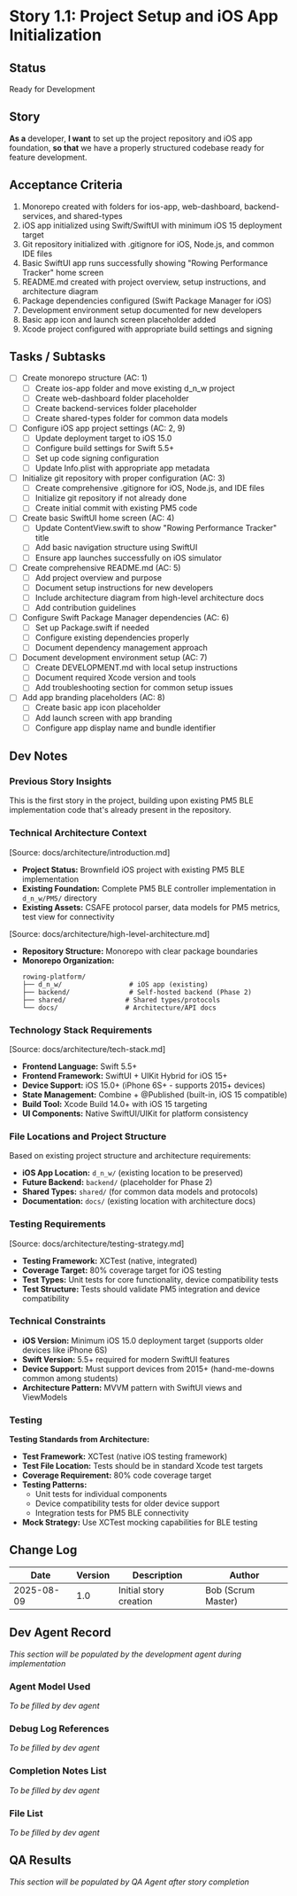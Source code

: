 # Story 1.1: Project Setup and iOS App Initialization

## Status
Ready for Development

## Story
**As a** developer,
**I want** to set up the project repository and iOS app foundation,
**so that** we have a properly structured codebase ready for feature development.

## Acceptance Criteria
1. Monorepo created with folders for ios-app, web-dashboard, backend-services, and shared-types
2. iOS app initialized using Swift/SwiftUI with minimum iOS 15 deployment target
3. Git repository initialized with .gitignore for iOS, Node.js, and common IDE files
4. Basic SwiftUI app runs successfully showing "Rowing Performance Tracker" home screen
5. README.md created with project overview, setup instructions, and architecture diagram
6. Package dependencies configured (Swift Package Manager for iOS)
7. Development environment setup documented for new developers
8. Basic app icon and launch screen placeholder added
9. Xcode project configured with appropriate build settings and signing

## Tasks / Subtasks
- [ ] Create monorepo structure (AC: 1)
  - [ ] Create ios-app folder and move existing d_n_w project
  - [ ] Create web-dashboard folder placeholder
  - [ ] Create backend-services folder placeholder
  - [ ] Create shared-types folder for common data models
- [ ] Configure iOS app project settings (AC: 2, 9)
  - [ ] Update deployment target to iOS 15.0
  - [ ] Configure build settings for Swift 5.5+
  - [ ] Set up code signing configuration
  - [ ] Update Info.plist with appropriate app metadata
- [ ] Initialize git repository with proper configuration (AC: 3)
  - [ ] Create comprehensive .gitignore for iOS, Node.js, and IDE files
  - [ ] Initialize git repository if not already done
  - [ ] Create initial commit with existing PM5 code
- [ ] Create basic SwiftUI home screen (AC: 4)
  - [ ] Update ContentView.swift to show "Rowing Performance Tracker" title
  - [ ] Add basic navigation structure using SwiftUI
  - [ ] Ensure app launches successfully on iOS simulator
- [ ] Create comprehensive README.md (AC: 5)
  - [ ] Add project overview and purpose
  - [ ] Document setup instructions for new developers
  - [ ] Include architecture diagram from high-level architecture docs
  - [ ] Add contribution guidelines
- [ ] Configure Swift Package Manager dependencies (AC: 6)
  - [ ] Set up Package.swift if needed
  - [ ] Configure existing dependencies properly
  - [ ] Document dependency management approach
- [ ] Document development environment setup (AC: 7)
  - [ ] Create DEVELOPMENT.md with local setup instructions
  - [ ] Document required Xcode version and tools
  - [ ] Add troubleshooting section for common setup issues
- [ ] Add app branding placeholders (AC: 8)
  - [ ] Create basic app icon placeholder
  - [ ] Add launch screen with app branding
  - [ ] Configure app display name and bundle identifier

## Dev Notes

### Previous Story Insights
This is the first story in the project, building upon existing PM5 BLE implementation code that's already present in the repository.

### Technical Architecture Context
[Source: docs/architecture/introduction.md]
- **Project Status:** Brownfield iOS project with existing PM5 BLE implementation
- **Existing Foundation:** Complete PM5 BLE controller implementation in `d_n_w/PM5/` directory
- **Existing Assets:** CSAFE protocol parser, data models for PM5 metrics, test view for connectivity

[Source: docs/architecture/high-level-architecture.md]
- **Repository Structure:** Monorepo with clear package boundaries
- **Monorepo Organization:**
  ```
  rowing-platform/
  ├── d_n_w/                 # iOS app (existing)
  ├── backend/               # Self-hosted backend (Phase 2)
  ├── shared/               # Shared types/protocols
  └── docs/                 # Architecture/API docs
  ```

### Technology Stack Requirements
[Source: docs/architecture/tech-stack.md]
- **Frontend Language:** Swift 5.5+
- **Frontend Framework:** SwiftUI + UIKit Hybrid for iOS 15+
- **Device Support:** iOS 15.0+ (iPhone 6S+ - supports 2015+ devices)
- **State Management:** Combine + @Published (built-in, iOS 15 compatible)
- **Build Tool:** Xcode Build 14.0+ with iOS 15 targeting
- **UI Components:** Native SwiftUI/UIKit for platform consistency

### File Locations and Project Structure
Based on existing project structure and architecture requirements:
- **iOS App Location:** `d_n_w/` (existing location to be preserved)
- **Future Backend:** `backend/` (placeholder for Phase 2)
- **Shared Types:** `shared/` (for common data models and protocols)
- **Documentation:** `docs/` (existing location with architecture docs)

### Testing Requirements
[Source: docs/architecture/testing-strategy.md]
- **Testing Framework:** XCTest (native, integrated)
- **Coverage Target:** 80% coverage target for iOS testing
- **Test Types:** Unit tests for core functionality, device compatibility tests
- **Test Structure:** Tests should validate PM5 integration and device compatibility

### Technical Constraints
- **iOS Version:** Minimum iOS 15.0 deployment target (supports older devices like iPhone 6S)
- **Swift Version:** 5.5+ required for modern SwiftUI features
- **Device Support:** Must support devices from 2015+ (hand-me-downs common among students)
- **Architecture Pattern:** MVVM pattern with SwiftUI views and ViewModels

### Testing
**Testing Standards from Architecture:**
- **Test Framework:** XCTest (native iOS testing framework)
- **Test File Location:** Tests should be in standard Xcode test targets
- **Coverage Requirement:** 80% code coverage target
- **Testing Patterns:** 
  - Unit tests for individual components
  - Device compatibility tests for older device support
  - Integration tests for PM5 BLE connectivity
- **Mock Strategy:** Use XCTest mocking capabilities for BLE testing

## Change Log
| Date | Version | Description | Author |
|------|---------|-------------|---------|
| 2025-08-09 | 1.0 | Initial story creation | Bob (Scrum Master) |

## Dev Agent Record
*This section will be populated by the development agent during implementation*

### Agent Model Used
*To be filled by dev agent*

### Debug Log References
*To be filled by dev agent*

### Completion Notes List
*To be filled by dev agent*

### File List
*To be filled by dev agent*

## QA Results
*This section will be populated by QA Agent after story completion*